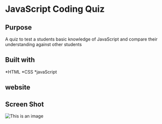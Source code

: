 # JavaScript Coding Quiz 


## Purpose
A quiz to test a students basic knowledge of JavaScript and compare their understanding against other students

## Built with
*HTML
*CSS
*javaScript

## website

## Screen Shot
![This is an image](assets.screenshot.png)